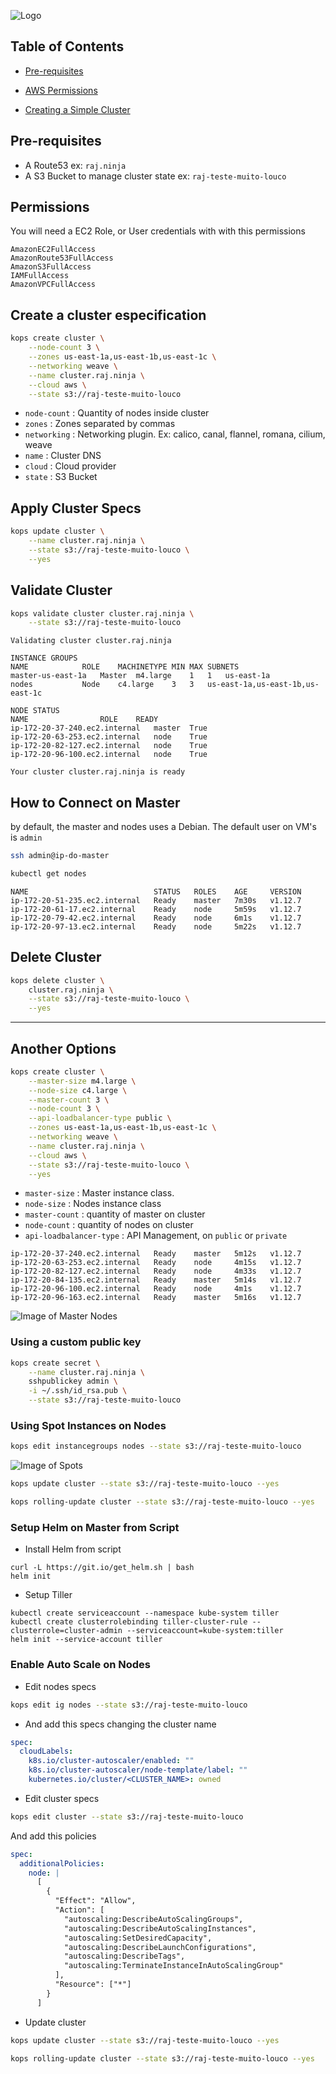 
![Logo](.github/images/kops-aws.png)

## Table of Contents

* [Pre-requisites](#Pre-requisites)

* [AWS Permissions](#Permissions)

* [Creating a Simple Cluster](#Create-a-cluster-especification)


## Pre-requisites

* A Route53 ex: `raj.ninja`
* A S3 Bucket to manage cluster state ex: `raj-teste-muito-louco`

## Permissions

You will need a EC2 Role, or User credentials with with this permissions

```
AmazonEC2FullAccess
AmazonRoute53FullAccess
AmazonS3FullAccess
IAMFullAccess
AmazonVPCFullAccess
```


## Create a cluster especification

```bash
kops create cluster \
    --node-count 3 \
    --zones us-east-1a,us-east-1b,us-east-1c \
    --networking weave \
    --name cluster.raj.ninja \
    --cloud aws \
    --state s3://raj-teste-muito-louco
```

* `node-count` : Quantity of nodes inside cluster
* `zones` : Zones separated by commas
* `networking` : Networking plugin. Ex: calico, canal, flannel, romana, cilium, weave
* `name` : Cluster DNS
* `cloud` : Cloud provider
* `state` : S3 Bucket


## Apply Cluster Specs

```bash
kops update cluster \
    --name cluster.raj.ninja \
    --state s3://raj-teste-muito-louco \
    --yes
```


## Validate Cluster

```bash
kops validate cluster cluster.raj.ninja \
    --state s3://raj-teste-muito-louco
```

```
Validating cluster cluster.raj.ninja

INSTANCE GROUPS
NAME			ROLE	MACHINETYPE	MIN	MAX	SUBNETS
master-us-east-1a	Master	m4.large	1	1	us-east-1a
nodes			Node	c4.large	3	3	us-east-1a,us-east-1b,us-east-1c

NODE STATUS
NAME				ROLE	READY
ip-172-20-37-240.ec2.internal	master	True
ip-172-20-63-253.ec2.internal	node	True
ip-172-20-82-127.ec2.internal	node	True
ip-172-20-96-100.ec2.internal	node	True

Your cluster cluster.raj.ninja is ready
```

## How to Connect on Master

by default, the master and nodes uses a Debian. The default user on VM's is `admin`

```bash
ssh admin@ip-do-master
```


```bash
kubectl get nodes
```

```
NAME                            STATUS   ROLES    AGE     VERSION
ip-172-20-51-235.ec2.internal   Ready    master   7m30s   v1.12.7
ip-172-20-61-17.ec2.internal    Ready    node     5m59s   v1.12.7
ip-172-20-79-42.ec2.internal    Ready    node     6m1s    v1.12.7
ip-172-20-97-13.ec2.internal    Ready    node     5m22s   v1.12.7
```

## Delete Cluster

```bash
kops delete cluster \
    cluster.raj.ninja \
    --state s3://raj-teste-muito-louco \
    --yes
```
------

## Another Options

```bash
kops create cluster \
    --master-size m4.large \
    --node-size c4.large \
    --master-count 3 \
    --node-count 3 \
    --api-loadbalancer-type public \
    --zones us-east-1a,us-east-1b,us-east-1c \
    --networking weave \
    --name cluster.raj.ninja \
    --cloud aws \
    --state s3://raj-teste-muito-louco \
    --yes
```

* `master-size` : Master instance class.
* `node-size` : Nodes instance class
* `master-count` : quantity of master on cluster
* `node-count` : quantity of nodes on cluster
* `api-loadbalancer-type` : API Management, on `public` or `private`


```
ip-172-20-37-240.ec2.internal   Ready    master   5m12s   v1.12.7
ip-172-20-63-253.ec2.internal   Ready    node     4m15s   v1.12.7
ip-172-20-82-127.ec2.internal   Ready    node     4m33s   v1.12.7
ip-172-20-84-135.ec2.internal   Ready    master   5m14s   v1.12.7
ip-172-20-96-100.ec2.internal   Ready    node     4m1s    v1.12.7
ip-172-20-96-163.ec2.internal   Ready    master   5m16s   v1.12.7
```

![Image of Master Nodes](.github/images/master-node-count.png)

### Using a custom public key

```bash
kops create secret \
    --name cluster.raj.ninja \
    sshpublickey admin \
    -i ~/.ssh/id_rsa.pub \
    --state s3://raj-teste-muito-louco
```


### Using Spot Instances on Nodes

```bash
kops edit instancegroups nodes --state s3://raj-teste-muito-louco
```

![Image of Spots](.github/images/spot-edit.png)

```bash
kops update cluster --state s3://raj-teste-muito-louco --yes
```

```bash
kops rolling-update cluster --state s3://raj-teste-muito-louco --yes
```

### Setup Helm on Master from Script

* Install Helm from script
```
curl -L https://git.io/get_helm.sh | bash
helm init
```

* Setup Tiller
```
kubectl create serviceaccount --namespace kube-system tiller
kubectl create clusterrolebinding tiller-cluster-rule --clusterrole=cluster-admin --serviceaccount=kube-system:tiller
helm init --service-account tiller
```

### Enable Auto Scale on Nodes

* Edit nodes specs

```bash
kops edit ig nodes --state s3://raj-teste-muito-louco
```
* And add this specs changing the cluster name

```yml
spec:
  cloudLabels:
    k8s.io/cluster-autoscaler/enabled: ""
    k8s.io/cluster-autoscaler/node-template/label: ""
    kubernetes.io/cluster/<CLUSTER_NAME>: owned

```

* Edit cluster specs

```bash
kops edit cluster --state s3://raj-teste-muito-louco
```

And add this policies

```yml
spec:
  additionalPolicies:
    node: |
      [
        {
          "Effect": "Allow",
          "Action": [
            "autoscaling:DescribeAutoScalingGroups",
            "autoscaling:DescribeAutoScalingInstances",
            "autoscaling:SetDesiredCapacity",
            "autoscaling:DescribeLaunchConfigurations",
            "autoscaling:DescribeTags",
            "autoscaling:TerminateInstanceInAutoScalingGroup"
          ],
          "Resource": ["*"]
        }
      ]
```

* Update cluster

```bash
kops update cluster --state s3://raj-teste-muito-louco --yes
```

```bash
kops rolling-update cluster --state s3://raj-teste-muito-louco --yes
```
